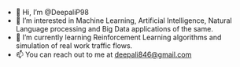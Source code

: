 - 👋 Hi, I’m @DeepaliP98
- 👀 I’m interested in Machine Learning, Artificial Intelligence, Natural Language processing and Big Data applications of the same.
- 🌱 I’m currently learning Reinforcement Learning algorithms and simulation of real work traffic flows.
- 📫 You can reach out to me at deepali846@gmail.com

<!---
DeepaliP98/DeepaliP98 is a ✨ special ✨ repository because its `README.md` (this file) appears on your GitHub profile.
You can click the Preview link to take a look at your changes.
--->
